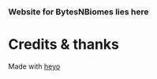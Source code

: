 ### Website for BytesNBiomes lies here

# Credits & thanks

Made with [heyo](https://github.com/LucasVadilho/heyo-hugo-theme)